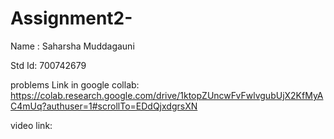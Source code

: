 # Assignment2-

Name : Saharsha Muddagauni

Std Id: 700742679

problems Link in google collab: https://colab.research.google.com/drive/1ktopZUncwFvFwlvgubUjX2KfMyAC4mUq?authuser=1#scrollTo=EDdQjxdgrsXN

video link:

